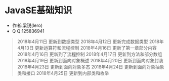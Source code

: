 # JavaSE基础知识

* 作者:梁锐(lero)
* Q  Q:125836941

> 2018年4月11日 更新到数据类型
> 2018年4月12日 更新完成数据类型
> 2018年4月13日 更新运算符和流程控制
> 2018年4月16日 更新了第一章部分内容
> 2018年4月16日 更新到了流程控制
> 2018年4月17日 更新到方法和部分数组
> 2018年4月19日 更新到面向对象概述
> 2018年4月20日 更新到面向对象封装
> 2018年4月23日 更新到面向对象多态
> 2018年4月24日 更新到面向对象抽象类和接口
> 2018年4月25日 更新到内部类和枚举